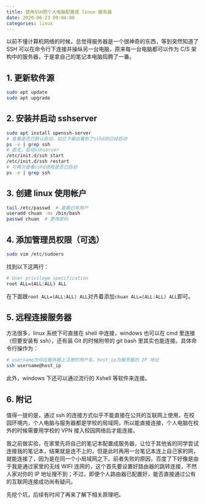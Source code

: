 ```yaml
---
title: 使用SSH把个人电脑配置成 linux 服务器
date: 2020-06-23 09:04:00
categories: linux
---
```


以前不懂计算机网络的时候，总觉得服务器是一个很神奇的东西，等到突然知道了 SSH 可以在命令行下连接并操纵另一台电脑，原来每一台电脑都可以作为 C/S 架构中的服务器，于是拿自己的笔记本电脑捣腾了一番。

<!-- more -->

## 1. 更新软件源

```bash
sudo apt update
sudo apt upgrade
```

## 2. 安装并启动 sshserver

```bash
sudo apt install openssh-server
# 查看是否已默认启动，如已下输出看到了sshd则已经启动
ps -e | grep ssh
# 若无，启动sshserver
/etc/init.d/ssh start
/etc/init.d/ssh restart
# 可再次查看sshd进程是否已启动
ps -e | grep ssh
```

## 3. 创建 linux 使用帐户

```bash
tail /etc/passwd  # 查看已有用户
useradd chuan -ms /bin/bash
passwd chuan  # 更改密码
```

## 4. 添加管理员权限（可选）

```bash
sudo vim /etc/sudoers
```

找到以下这两行：

```bash
# User privilege specification
root ALL=(ALL:ALL) ALL
```

在下面跟`root ALL=(ALL:ALL) ALL`对齐着添加`chuan ALL=(ALL:ALL) ALL`即可。

## 5. 远程连接服务器

方法很多，linux 系统下可直接在 shell 中连接，windows 也可以在 cmd 里连接（但要安装有 ssh），还有装 Git 的时候附带的 git bash 里其实也能连接。具体命令行操作为：

```bash
# username为你在服务器上注册的用户名，host_ip为服务器的 IP 地址
ssh username@host_ip
```

此外，windows 下还可以通过流行的 Xshell 等软件来连接。

## 6. 附记

值得一提的是，通过 ssh 的连接方式似乎不能直接在公共的互联网上使用，在校园环境内，个人电脑与服务器都是学校的局域网，所以能直接连接，个人电脑在校外的时候需要用学校的 VPN 接入校园网络后才能连接。

我之前做实验，在家里先将自己的笔记本配置成服务器，让位于其他省的同学尝试连接我的笔记本，结果就是连不上的，但是此时再用一台笔记本连上自己家的网，就能连接了，因为是在同一个小局域网之下。前者失败的原因，百度了下好像是由于我是通过家里的无线 WIFI 连网的，这个首先要设置好路由器的跳转连接，不然人家对你的 IP 地址搜不到；不过，即便个人路由器已配置好，能否直接通过公有的互联网连接成功尚有疑问。

先挖个坑，后续有时间了再来了解下相关原理吧。
